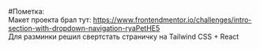 #Пометка:  
Макет проекта брал тут: https://www.frontendmentor.io/challenges/intro-section-with-dropdown-navigation-ryaPetHE5  
Для разминки решил свертстать страничку на Tailwind CSS + React
